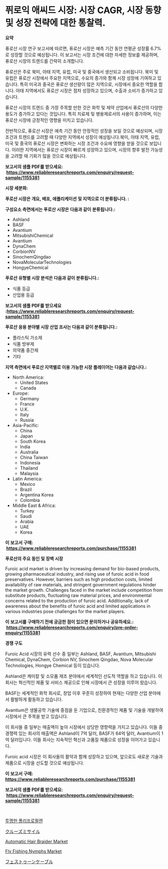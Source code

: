 <p><h1>퓌로익 애씨드 시장: 시장 CAGR, 시장 동향 및 성장 전략에 대한 통찰력.</h1></p><p><strong>요약</strong></p>
<p><p>퓨로산 시장 연구 보고서에 따르면, 퓨로산 시장은 예측 기간 동안 연평균 성장률 6.7%로 성장할 것으로 예상됩니다. 이 보고서는 시장 조건에 대한 자세한 정보를 제공하며, 퓨로산 시장의 트렌드를 간략히 소개합니다.</p><p>퓨로산은 주로 북미, 아태 지역, 유럽, 미국 및 중국에서 생산되고 소비됩니다. 북미 및 유럽은 퓨로산 시장에서 주요한 지역으로, 수요의 증가와 함께 시장 성장에 기여하고 있습니다. 특히 미국과 중국은 퓨로산 생산량이 많은 지역으로, 시장에서 중요한 역할을 합니다. 아태 지역에서도 퓨로산 시장은 점차 성장하고 있으며, 수출과 소비가 증가하고 있습니다.</p><p>퓨로산 시장의 트렌드 중 가장 주목할 만한 것은 화학 및 제약 산업에서 퓨로산의 다양한 용도가 증가하고 있다는 것입니다. 특히 치료제 및 병용제로서의 사용이 증가하며, 이는 퓨로산 시장에 긍정적인 영향을 미치고 있습니다.</p><p>전반적으로, 퓨로산 시장은 예측 기간 동안 안정적인 성장을 보일 것으로 예상되며, 시장 조건과 트렌드를 고려할 때 다양한 지역에서 성장이 예상됩니다.북미, 아태 지역, 유럽, 미국 및 중국의 퓨로산 시장은 변화하는 시장 조건과 수요에 영향을 받을 것으로 보입니다. 이러한 지역에서는 퓨로산 시장이 빠르게 성장하고 있으며, 시장의 향후 발전 가능성을 고려할 때 기회가 많을 것으로 예상됩니다.</p></p>
<p><strong>보고서의 샘플 PDF를 받으세요: &nbsp;<a href="https://www.reliableresearchreports.com/enquiry/request-sample/1155381">https://www.reliableresearchreports.com/enquiry/request-sample/1155381</a></strong></p>
<p><strong>시장 세분화:</strong></p>
<p><strong> 푸로산 시장은 개요, 배포, 애플리케이션 및 지역으로 더 분류됩니다. :</strong></p>
<p><strong>구성요소 측면에서는 푸로산 시장은 다음과 같이 분류됩니다.:</strong></p>
<p><ul><li>Ashland</li><li>BASF</li><li>Avantium</li><li>MitsubishiChemical</li><li>Avantium</li><li>DynaChem</li><li>CorbionNV</li><li>SinochemQingdao</li><li>NovaMolecularTechnologies</li><li>HongyeChemical</li></ul></p>
<p><strong> 푸로산 유형별 시장 분석은 다음과 같이 분류됩니다.:</strong></p>
<p><ul><li>식품 등급</li><li>산업용 등급</li></ul></p>
<p><strong>보고서의 샘플 PDF를 받으세요 :<a href="https://www.reliableresearchreports.com/enquiry/request-sample/1155381">https://www.reliableresearchreports.com/enquiry/request-sample/1155381</a></strong></p>
<p><strong> 푸로산 응용 분야별 시장 산업 조사는 다음과 같이 분류됩니다.:</strong></p>
<p><ul><li>플라스틱 가소제</li><li>식품 방부제</li><li>의약품 중간체</li><li>기타</li></ul></p>
<p><strong>지역 측면에서 푸로산 지역별로 이용 가능한 시장 플레이어는 다음과 같습니다.:</strong></p>
<p><ul>
    <li>
        North America:
        <ul>
            <li>United States</li>
            <li>Canada</li>
        </ul>
    </li>
    <li>
        Europe:
        <ul>
            <li>Germany</li>
            <li>France</li>
            <li>U.K.</li>
            <li>Italy</li>
            <li>Russia</li>
        </ul>
    </li>
    <li>
        Asia-Pacific:
        <ul>
            <li>China</li>
            <li>Japan</li>
            <li>South Korea</li>
            <li>India</li>
            <li>Australia</li>
            <li>China Taiwan</li>
            <li>Indonesia</li>
            <li>Thailand</li>
            <li>Malaysia</li>
        </ul>
    </li>
    <li>
        Latin America:
        <ul>
            <li>Mexico</li>
            <li>Brazil</li>
            <li>Argentina Korea</li>
            <li>Colombia</li>
        </ul>
    </li>
    <li>
        Middle East & Africa:
        <ul>
            <li>Turkey</li>
            <li>Saudi</li>
            <li>Arabia</li>
            <li>UAE</li>
            <li>Korea</li>
        </ul>
    </li>
    </ul></p>
<p><strong>이 보고서 구매: &nbsp;<a href="https://www.reliableresearchreports.com/purchase/1155381">https://www.reliableresearchreports.com/purchase/1155381</a></strong></p>
<p><strong>푸로산의 주요 동인 및 장벽 시장</strong></p>
<p><p>Furoic acid market is driven by increasing demand for bio-based products, growing pharmaceutical industry, and rising use of furoic acid in food preservatives. However, barriers such as high production costs, limited availability of raw materials, and stringent government regulations hinder the market growth. Challenges faced in the market include competition from substitute products, fluctuating raw material prices, and environmental concerns related to the production of furoic acid. Additionally, lack of awareness about the benefits of furoic acid and limited applications in various industries pose challenges for the market players.</p></p>
<p><strong>이 보고서를 구매하기 전에 궁금한 점이 있으면 문의하거나 공유하세요.: &nbsp;<a href="https://www.reliableresearchreports.com/enquiry/pre-order-enquiry/1155381">https://www.reliableresearchreports.com/enquiry/pre-order-enquiry/1155381</a></strong></p>
<p><strong>경쟁 구도</strong></p>
<p><p>Furoic Acid 시장의 유력 선수 중 일부는 Ashland, BASF, Avantium, Mitsubishi Chemical, DynaChem, Corbion NV, Sinochem Qingdao, Nova Molecular Technologies, Hongye Chemical 등이 있습니다. </p><p>Ashland은 케미칼 및 소모품 제조 분야에서 세계적인 선도적 역할을 하고 있습니다. 이 회사는 혁신적인 제품 및 서비스 제공으로 인해 시장에서 큰 성장을 이루어 왔습니다. </p><p>BASF는 세계적인 화학 회사로, 창업 이후 꾸준히 성장하여 현재는 다양한 산업 분야에서 활발하게 활동하고 있습니다. </p><p>Avantium은 생물공학 기술에 중점을 둔 기업으로, 친환경적인 제품 및 기술을 개발하여 시장에서 큰 주목을 받고 있습니다. </p><p>이 회사들 중 일부는 매출액이 높아 시장에서 상당한 영향력을 가지고 있습니다. 이들 중 경쟁력 있는 회사의 매출액은 Ashland이 7억 달러, BASF가 64억 달러, Avantium이 1억 달러입니다. 이들 회사는 지속적인 혁신과 고품질 제품으로 성장을 이어가고 있습니다. </p><p>Furoic acid 시장은 이 회사들의 활약과 함께 성장하고 있으며, 앞으로도 새로운 기술과 제품으로 시장을 선도할 것으로 예상됩니다.</p></p>
<p><strong>이 보고서 구매: &nbsp; <a href="https://www.reliableresearchreports.com/purchase/1155381">https://www.reliableresearchreports.com/purchase/1155381</a></strong></p>
<p><strong>보고서의 샘플 PDF를 받으세요: &nbsp;<a href="https://www.reliableresearchreports.com/enquiry/request-sample/1155381">https://www.reliableresearchreports.com/enquiry/request-sample/1155381</a></strong><strong></strong></p>
<p>&nbsp;</p>
<p><p><a href="https://github.com/crfsywufhm81415/Market-Research-Report-List-1/blob/main/51026763595.md">투명한 폴리프로필렌</a></p><p><a href="https://github.com/cnnriuez22368/Market-Research-Report-List-1/blob/main/70262144013.md">クルーズミサイル</a></p><p><a href="https://github.com/bmorecock/Market-Research-Report-List-2/blob/main/automatic-hair-braider-market.md">Automatic Hair Braider Market</a></p><p><a href="https://github.com/Krish2023na/Market-Research-Report-List-3/blob/main/fly-fishing-nymphs-market.md">Fly Fishing Nymphs Market</a></p><p><a href="https://medium.com/@nicolasrown5/%E3%83%95%E3%82%A7%E3%82%B9%E3%83%88%E3%83%BC%E3%83%B3%E3%82%B1%E3%83%BC%E3%83%96%E3%83%AB%E5%B8%82%E5%A0%B4-%E5%B8%82%E5%A0%B4cagr-%E5%B8%82%E5%A0%B4%E5%8B%95%E5%90%91-%E3%81%8A%E3%82%88%E3%81%B3%E6%88%90%E9%95%B7%E6%88%A6%E7%95%A5%E3%81%AB%E3%81%A4%E3%81%84%E3%81%A6%E3%81%AE%E6%B4%9E%E5%AF%9F-32f5a1dcfba7">フェストゥーンケーブル</a></p></p>